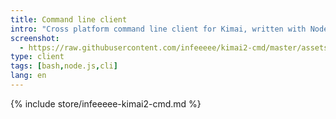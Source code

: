 ```yaml
---
title: Command line client
intro: "Cross platform command line client for Kimai, written with Node.js"
screenshot: 
  - https://raw.githubusercontent.com/infeeeee/kimai2-cmd/master/assets/interactive-restart.gif
type: client
tags: [bash,node.js,cli]
lang: en
---
```


{% include store/infeeeee-kimai2-cmd.md %}
